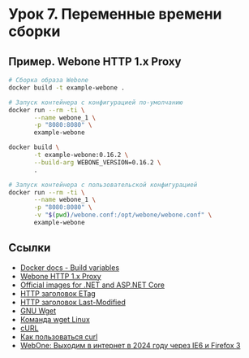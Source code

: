 # Урок 7. Переменные времени сборки

## Пример. Webone HTTP 1.x Proxy

```bash
# Сборка образа Webone
docker build -t example-webone .

# Запуск контейнера с конфигурацией по-умолчанию
docker run --rm -ti \
       --name webone_1 \
       -p "8080:8080" \
       example-webone

docker build \
       -t example-webone:0.16.2 \
       --build-arg WEBONE_VERSION=0.16.2 \
       .

# Запуск контейнера с пользовательской конфигурацией
docker run --rm -ti \
       --name webone_1 \
       -p "8080:8080" \
       -v "$(pwd)/webone.conf:/opt/webone/webone.conf" \
       example-webone
```

## Ссылки

* [Docker docs - Build variables](https://docs.docker.com/build/building/variables/)
* [Webone HTTP 1.x Proxy](https://github.com/atauenis/webone)
* [Official images for .NET and ASP.NET Core](https://hub.docker.com/_/microsoft-dotnet/)
* [HTTP заголовок ETag](https://developer.mozilla.org/ru/docs/Web/HTTP/Headers/ETag)
* [HTTP заголовок Last-Modified](https://developer.mozilla.org/ru/docs/Web/HTTP/Headers/Last-Modified)
* [GNU Wget](https://www.gnu.org/software/wget/)
* [Команда wget Linux](https://losst.pro/komanda-wget-linux)
* [cURL](https://ru.wikipedia.org/wiki/CURL)
* [Как пользоваться curl](https://losst.pro/kak-polzovatsya-curl)
* [WebOne: Выходим в интернет в 2024 году через IE6 и Firefox 3](https://youtu.be/Rflb7_M7QSU)
